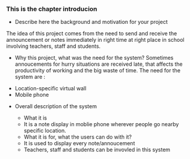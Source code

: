 ### This is the chapter introducion

* Describe here the background and motivation for your project

The idea of this project comes from the need to send and receive the announcement or notes immediately in right time at right place in school involving teachers, staff and students.

* Why this project, what was the need for the system?
Sometimes annoucements for hurry situations are received late, that affects the productivity of working and the big waste of time. The need for the system are :
+  Location-specific virtual wall
+  Mobile phone 

* Overall description of the system
  * What it is
  + It is a note display in moblie phone wherever people go nearby specific location.
  
  * What it is for, what the users can do with it?
  + It is used to display every note/annoucement
  + Teachers, staff and students can be invovled in this system
  

